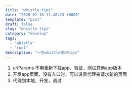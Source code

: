 ```yaml
---
title: "whistle-tips"
date: "2020-02-10 11:48:23 +0800"
template: "post"
draft: false
slug: "whistle-tips"
category: "develop"
tags:
  - "whistle"
  - "tool"
description: "一些whistle使用tips"
---
```

  
1. urlParams 不用重新下载app，验证，测试其他app版本
2. 开发app页面，没有入口时，可以设置代理来请求新的页面
3. 代理到本地，开发，调试
